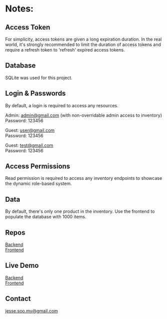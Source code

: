 # Notes:

## Access Token

For simplicity, access tokens are given a long expiration duration. In the real world, it's strongly recommended to limit the duration of access tokens and require a refresh token to 'refresh' expired access tokens.

## Database

SQLite was used for this project.

## Login & Passwords

By default, a login is required to access any resources.

Admin: admin@gmail.com (with non-overridable admin access to inventory)\
Password: 123456

Guest: user@gmail.com\
Password: 123456

Guest: test@gmail.com\
Password: 123456

## Access Permissions

Read permission is required to access any inventory endpoints to showcase the dynamic role-based system.

## Data

By default, there's only one product in the inventory. Use the frontend to populate the database with 1000 items.

## Repos

<a href="https://github.com/jessesoo/kongsi-la-fastify" target="_blank">Backend</a>\
<a href="https://github.com/jessesoo/kongsi-la-vue-3" target="_blank">Frontend</a>

## Live Demo

<a href="https://kongsi-la-fastify-service-201403171724-d6nw6rk64a-as.a.run.app/" target="_blank">Backend</a>\
<a href="https://kongsi-la-vue-3.pages.dev" target="_blank">Frontend</a>

## Contact

jesse.soo.my@gmail.com
